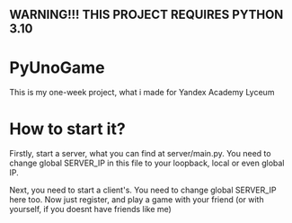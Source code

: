 ## WARNING!!! THIS PROJECT REQUIRES PYTHON 3.10

# PyUnoGame
This is my one-week project, what i made for Yandex Academy Lyceum

# How to start it?
Firstly, start a server, what you can find at server/main.py. You need to change global SERVER_IP in this file to your loopback, local or even global IP.

Next, you need to start a client's. You need to change global SERVER_IP here too. Now just register, and play a game with your friend (or with yourself, if you doesnt have friends like me)